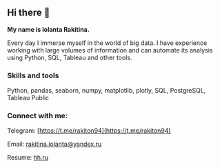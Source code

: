 ## Hi there 👋
**My name is Iolanta Rakitina.**   

Every day I immerse myself in the world of big data. I have experience working with large volumes of information and can automate its analysis using Python, SQL, Tableau and other tools.
### Skills and tools
Python, pandas, seaborn, numpy, matplotlib, plotly, SQL, PostgreSQL, Tableau Public 
### Connect with me:
Telegram: [https://t.me/rakiton94](https://t.me/rakiton94)

Email: [rakitina.iolanta@yandex.ru](rakitina.iolanta@yandex.ru)

Resume: [hh.ru](https://hh.ru)
